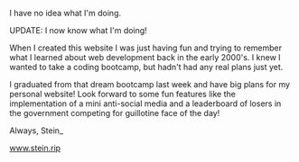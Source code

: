 I have no idea what I'm doing.

UPDATE: I now know what I'm doing!

When I created this website I was just having fun and trying to remember what I learned about web development back in the early 2000's. I knew I wanted to take a coding bootcamp, but hadn't had any real plans just yet. 

I graduated from that dream bootcamp last week and have big plans for my personal website! 
Look forward to some fun features like the implementation of a mini anti-social media and a leaderboard of losers in the government competing for guillotine face of the day!   

Always,
Stein_

www.stein.rip

